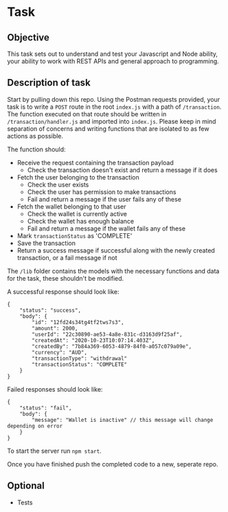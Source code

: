 # Task

## Objective

This task sets out to understand and test your Javascript and Node ability, your ability to work with REST APIs and general approach to programming.

## Description of task

Start by pulling down this repo. Using the Postman requests provided, your task is to write a `POST` route in the root `index.js` with a path of `/transaction`. The function executed on that route should be written in `/transaction/handler.js` and imported into `index.js`. Please keep in mind separation of concerns and writing functions that are isolated to as few actions as possible.

The function should:

- Receive the request containing the transaction payload
  - Check the transaction doesn't exist and return a message if it does
- Fetch the user belonging to the transaction
  - Check the user exists
  - Check the user has permission to make transactions
  - Fail and return a message if the user fails any of these
- Fetch the wallet belonging to that user
  - Check the wallet is currently active
  - Check the wallet has enough balance
  - Fail and return a message if the wallet fails any of these
- Mark `transactionStatus` as 'COMPLETE'
- Save the transaction
- Return a success message if successful along with the newly created transaction, or a fail message if not

The `/lib` folder contains the models with the necessary functions and data for the task, these shouldn't be modified.

A successful response should look like:

```
{
    "status": "success",
    "body": {
        "id": "12fd24s34tg4tf2tws7s3",
        "amount": 2000,
        "userId": "22c30890-ae53-4a8e-831c-d3163d9f25af",
        "createdAt": "2020-10-23T10:07:14.403Z",
        "createdBy": "7b84a369-6053-4879-84f0-a057c079a09e",
        "currency": "AUD",
        "transactionType": "withdrawal"
        "transactionStatus": "COMPLETE"
    }
}
```

Failed responses should look like:

```
{
    "status": "fail",
    "body": {
        "message": "Wallet is inactive" // this message will change depending on error
    }
}
```

To start the server run `npm start`.

Once you have finished push the completed code to a new, seperate repo.

## Optional

- Tests
